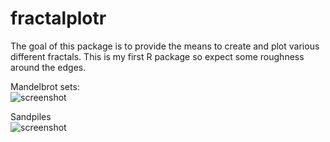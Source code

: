 # fractalplotr

The goal of this package is to provide the means to create and plot various different fractals. This is my first R package so expect some roughness around the edges.

Mandelbrot sets:  
![screenshot](/readme_example_mandelbrot.png)

Sandpiles  
![screenshot](/readme_example_sandpile.png)

